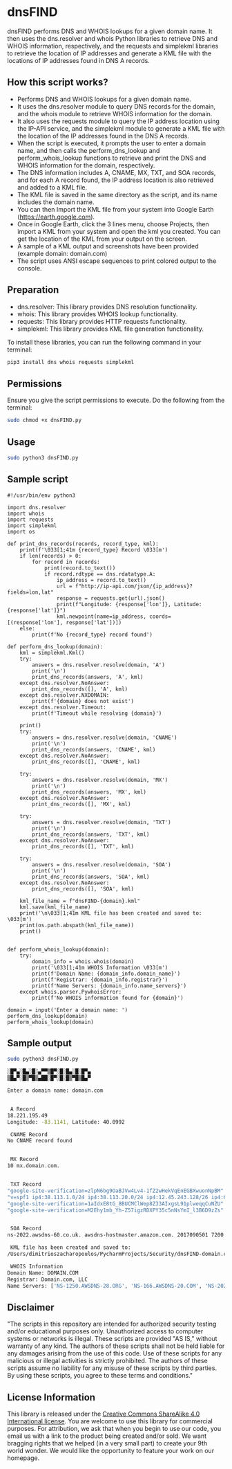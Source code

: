 # dnsFIND
dnsFIND performs DNS and WHOIS lookups for a given domain name. It then uses the dns.resolver and whois Python libraries to retrieve DNS and WHOIS information, respectively, and the requests and simplekml libraries to retrieve the location of IP addresses and generate a KML file with the locations of IP addresses found in DNS A records.


## How this script works?

- Performs DNS and WHOIS lookups for a given domain name.
- It uses the dns.resolver module to query DNS records for the domain, and the whois module to retrieve WHOIS information for the domain.
- It also uses the requests module to query the IP address location using the IP-API service, and the simplekml module to generate a KML file with the location of the IP addresses found in the DNS A records.
- When the script is executed, it prompts the user to enter a domain name, and then calls the perform_dns_lookup and perform_whois_lookup functions to retrieve and print the DNS and WHOIS information for the domain, respectively.
- The DNS information includes A, CNAME, MX, TXT, and SOA records, and for each A record found, the IP address location is also retrieved and added to a KML file.
- The KML file is saved in the same directory as the script, and its name includes the domain name.
- You can then Import the KML file from your system into Google Earth (https://earth.google.com).
- Once in Google Earth, click the 3 lines menu, choose Projects, then import a KML from your system and open the kml you created. You can get the location of the KML from your output on the screen.
- A sample of a KML output and screenshots have been provided (example domain: domain.com)
- The script uses ANSI escape sequences to print colored output to the console.

## Preparation

- dns.resolver: This library provides DNS resolution functionality.
- whois: This library provides WHOIS lookup functionality.
- requests: This library provides HTTP requests functionality.
- simplekml: This library provides KML file generation functionality.

To install these libraries, you can run the following command in your terminal:
```bash
pip3 install dns whois requests simplekml
```

## Permissions

Ensure you give the script permissions to execute. Do the following from the terminal:
```bash
sudo chmod +x dnsFIND.py
```

## Usage
```bash
sudo python3 dnsFIND.py
```

## Sample script
```
#!/usr/bin/env python3

import dns.resolver
import whois
import requests
import simplekml
import os

def print_dns_records(records, record_type, kml):
    print(f'\033[1;41m {record_type} Record \033[m')
    if len(records) > 0:
        for record in records:
            print(record.to_text())
            if record.rdtype == dns.rdatatype.A:
                ip_address = record.to_text()
                url = f"http://ip-api.com/json/{ip_address}?fields=lon,lat"
                response = requests.get(url).json()
                print(f"Longitude: {response['lon']}, Latitude: {response['lat']}")
                kml.newpoint(name=ip_address, coords=[(response['lon'], response['lat'])])
    else:
        print(f'No {record_type} record found')

def perform_dns_lookup(domain):
    kml = simplekml.Kml()
    try:
        answers = dns.resolver.resolve(domain, 'A')
        print('\n')
        print_dns_records(answers, 'A', kml)
    except dns.resolver.NoAnswer:
        print_dns_records([], 'A', kml)
    except dns.resolver.NXDOMAIN:
        print(f'{domain} does not exist')
    except dns.resolver.Timeout:
        print(f'Timeout while resolving {domain}')

    print()
    try:
        answers = dns.resolver.resolve(domain, 'CNAME')
        print('\n')
        print_dns_records(answers, 'CNAME', kml)
    except dns.resolver.NoAnswer:
        print_dns_records([], 'CNAME', kml)

    try:
        answers = dns.resolver.resolve(domain, 'MX')
        print('\n')
        print_dns_records(answers, 'MX', kml)
    except dns.resolver.NoAnswer:
        print_dns_records([], 'MX', kml)

    try:
        answers = dns.resolver.resolve(domain, 'TXT')
        print('\n')
        print_dns_records(answers, 'TXT', kml)
    except dns.resolver.NoAnswer:
        print_dns_records([], 'TXT', kml)

    try:
        answers = dns.resolver.resolve(domain, 'SOA')
        print('\n')
        print_dns_records(answers, 'SOA', kml)
    except dns.resolver.NoAnswer:
        print_dns_records([], 'SOA', kml)

    kml_file_name = f"dnsFIND-{domain}.kml"
    kml.save(kml_file_name)
    print('\n\033[1;41m KML file has been created and saved to: \033[m')
    print(os.path.abspath(kml_file_name))
    print()


def perform_whois_lookup(domain):
    try:
        domain_info = whois.whois(domain)
        print('\033[1;41m WHOIS Information \033[m')
        print(f'Domain Name: {domain_info.domain_name}')
        print(f'Registrar: {domain_info.registrar}')
        print(f'Name Servers: {domain_info.name_servers}')
    except whois.parser.PywhoisError:
        print(f'No WHOIS information found for {domain}')

domain = input('Enter a domain name: ')
perform_dns_lookup(domain)
perform_whois_lookup(domain)
```

## Sample output
```bash
sudo python3 dnsFIND.py

░█▀▄░█▄░█░▄▀▀▒█▀░█░█▄░█░█▀▄
▒█▄▀░█▒▀█▒▄██░█▀░█░█▒▀█▒█▄▀

Enter a domain name: domain.com


 A Record
18.221.195.49
Longitude: -83.1141, Latitude: 40.0992

 CNAME Record
No CNAME record found


 MX Record
10 mx.domain.com.


 TXT Record
"google-site-verification=zlpN6bg9OaBJVw4Lv4-1fZ2wHekVqEnEGBXwuonNpBM"
"v=spf1 ip4:38.113.1.0/24 ip4:38.113.20.0/24 ip4:12.45.243.128/26 ip4:65.254.224.0/19 include:_spf.google.com include:_spf.qualtrics.com -all"
"google-site-verification=1aIdxE8tG_8BUCMClWep8Z33AIxgsL91plweqqCuNZU"
"google-site-verification=M2Ehy1mb_Yh-Z57igzRDXPY35c5nNsYmI_l3B6D9zZs"


 SOA Record
ns-2022.awsdns-60.co.uk. awsdns-hostmaster.amazon.com. 2017090501 7200 900 1209600 86400

 KML file has been created and saved to:
/Users/dimitrioszacharopoulos/PycharmProjects/Security/dnsFIND-domain.com.kml

 WHOIS Information
Domain Name: DOMAIN.COM
Registrar: Domain.com, LLC
Name Servers: ['NS-1250.AWSDNS-28.ORG', 'NS-166.AWSDNS-20.COM', 'NS-2022.AWSDNS-60.CO.UK', 'NS-683.AWSDNS-21.NET', 'ns-166.awsdns-20.com', 'ns-683.awsdns-21.net', 'ns-1250.awsdns-28.org', 'ns-2022.awsdns-60.co.uk']
```

## Disclaimer
"The scripts in this repository are intended for authorized security testing and/or educational purposes only. Unauthorized access to computer systems or networks is illegal. These scripts are provided "AS IS," without warranty of any kind. The authors of these scripts shall not be held liable for any damages arising from the use of this code. Use of these scripts for any malicious or illegal activities is strictly prohibited. The authors of these scripts assume no liability for any misuse of these scripts by third parties. By using these scripts, you agree to these terms and conditions."

## License Information

This library is released under the [Creative Commons ShareAlike 4.0 International license](https://creativecommons.org/licenses/by-sa/4.0/). You are welcome to use this library for commercial purposes. For attribution, we ask that when you begin to use our code, you email us with a link to the product being created and/or sold. We want bragging rights that we helped (in a very small part) to create your 9th world wonder. We would like the opportunity to feature your work on our homepage.
